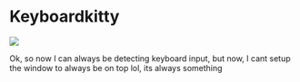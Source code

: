 # Keyboardkitty

<img src="showcase.mp4">

Ok, so now I can always be detecting keyboard input, but
now, I cant setup the window to always be on top lol, its always something
